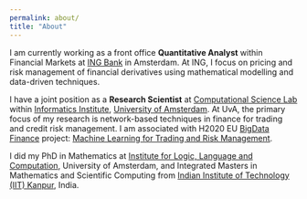 ```yaml
---
permalink: about/
title: "About"
---
```


<p>I am currently working as a front office <b>Quantitative Analyst</b> within Financial Markets  at <a href="http://www.ing.com/en.htm" target="_blank">ING Bank</a> in Amsterdam. At ING, I focus on pricing and risk management of financial  derivatives using mathematical modelling and data-driven techniques. </p>

<p>I have a joint position as a <b>Research Scientist</b> at <a href="http://uva.computationalscience.nl/" target="_blank">Computational Science Lab</a> within <a href="http://ivi.uva.nl/" target="_blank">Informatics Institute</a>, <a href="http://www.uva.nl/en/home" target="_blank">University of Amsterdam</a>. At UvA, the primary focus of my research is network-based techniques in finance for trading and credit risk management. I am associated with H2020 EU <a href="http://bigdatafinance.eu/" target="_blank">BigData Finance</a> project: <a href="http://bigdatafinance.eu/machine_learning/" target="_blank">Machine Learning for Trading and Risk Management</a>.
</p>
<p>I did my PhD in Mathematics at <a href ="http://www.illc.uva.nl" target="_blank">Institute for Logic, Language and Computation</a>, University of Amsterdam, and Integrated Masters in Mathematics and Scientific Computing from <a href="http://www.iitk.ac.in/" target="_blank"> Indian Institute of Technology (IIT) Kanpur</a>, India.</p>



